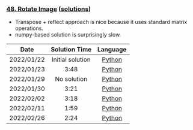 ### [48. Rotate Image](https://leetcode.com/problems/rotate-image/) ([solutions](https://github.com/pete-debiase/Comprog/blob/main/Solutions/48.%20Rotate%20Image/))
- Transpose + reflect approach is nice because it uses standard matrix operations.
- numpy-based solution is surprisingly slow.

|    Date    |  Solution Time   |                                                       Language                                                        |
|:----------:|:----------------:|:---------------------------------------------------------------------------------------------------------------------:|
| 2022/01/22 | Initial solution |      [Python](https://github.com/pete-debiase/Comprog/blob/main/Solutions/48.%20Rotate%20Image/rotate_image.py)       |
| 2022/01/23 |       3:48       | [Python](https://github.com/pete-debiase/Comprog/blob/main/Solutions/48.%20Rotate%20Image/rotate_image_2022-01-23.py) |
| 2022/01/29 |   No solution    | [Python](https://github.com/pete-debiase/Comprog/blob/main/Solutions/48.%20Rotate%20Image/rotate_image_2022-01-29.py) |
| 2022/01/30 |       3:21       | [Python](https://github.com/pete-debiase/Comprog/blob/main/Solutions/48.%20Rotate%20Image/rotate_image_2022-01-30.py) |
| 2022/02/02 |       3:18       | [Python](https://github.com/pete-debiase/Comprog/blob/main/Solutions/48.%20Rotate%20Image/rotate_image_2022-02-02.py) |
| 2022/02/11 |       1:59       | [Python](https://github.com/pete-debiase/Comprog/blob/main/Solutions/48.%20Rotate%20Image/rotate_image_2022-02-11.py) |
| 2022/02/26 |       2:24       | [Python](https://github.com/pete-debiase/Comprog/blob/main/Solutions/48.%20Rotate%20Image/rotate_image_2022-02-26.py) |
